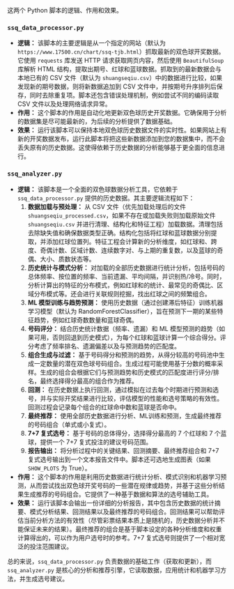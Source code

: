 这两个 Python 脚本的逻辑、作用和效果。

### `ssq_data_processor.py`

* **逻辑：** 该脚本的主要逻辑是从一个指定的网站（默认为 `https://www.17500.cn/chart/ssq-tjb.html`）抓取最新的双色球开奖数据。它使用 `requests` 库发送 HTTP 请求获取网页内容，然后使用 `BeautifulSoup` 库解析 HTML 结构，提取出期号、红球和蓝球数据。抓取到的最新数据会与本地已有的 CSV 文件（默认为 `shuangseqiu.csv`）中的数据进行比较，如果发现新的期号数据，则将新数据追加到 CSV 文件中，并按期号升序排列后保存，同时去除重复项。脚本还包含错误处理机制，例如尝试不同的编码读取 CSV 文件以及处理网络请求异常。
* **作用：** 这个脚本的作用是自动化地更新双色球历史开奖数据。它确保用于分析的数据集是尽可能最新的，为后续的分析提供了数据基础。
* **效果：** 运行该脚本可以保持本地双色球历史数据文件的实时性。如果网站上有新的开奖数据发布，运行此脚本将把这些新数据添加到您的数据集中，而不会丢失原有的历史数据。这使得依赖于历史数据的分析能够基于更全面的信息进行。

### `ssq_analyzer.py`

* **逻辑：** 该脚本是一个全面的双色球数据分析工具，它依赖于 `ssq_data_processor.py` 提供的历史数据。其主要逻辑流程如下：
    1.  **数据加载与预处理：** 从 CSV 文件（优先加载处理后的文件 `shuangseqiu_processed.csv`，如果不存在或加载失败则加载原始文件 `shuangseqiu.csv` 并进行清理、结构化和特征工程）加载数据。清理包括去除缺失值和确保数据类型正确。结构化包括将红球和蓝球数据分别提取，并添加红球位置列。特征工程会计算新的分析维度，如红球和、跨度、奇偶计数、区域计数、连续数字对、与上期的重复数，以及蓝球的奇偶、大小、质数状态等。
    2.  **历史统计与模式分析：** 对加载的全部历史数据进行统计分析，包括号码的总体频率、按位置的频率、当前遗漏、平均间隔，并识别热/冷号。同时，分析计算出的特征的分布模式，例如红球和的统计、最常见的奇偶比、区域分布模式等。还会进行关联规则挖掘，找出红球之间的频繁组合。
    3.  **ML 模型训练与趋势预测：** 使用历史数据（通过创建滞后特征）训练机器学习模型（默认为 RandomForestClassifier），旨在预测下一期的某些特征趋势，例如红球奇数数量和蓝球奇偶。
    4.  **号码评分：** 结合历史统计数据（频率、遗漏）和 ML 模型预测的趋势（如果可用，否则回退到历史模式），为每个红球和蓝球计算一个综合得分。评分考虑了频率排名、遗漏偏差以及与预测趋势的匹配度。
    5.  **组合生成与过滤：** 基于号码得分和预测的趋势，从得分较高的号码池中生成一定数量的潜在双色球号码组合。生成过程可能使用基于分数的概率采样。生成的组合会根据它们与预测趋势和历史模式的匹配度进行评分/排名，最终选择得分最高的组合作为推荐。
    6.  **回测：** 在历史数据上执行回测，通过模拟在过去每个时期进行预测和选号，并与实际开奖结果进行比较，评估模型的性能和选号策略的有效性。回测过程会记录每个组合的红球命中数和蓝球是否命中。
    7.  **最终推荐：** 使用全部历史数据进行分析、ML训练和预测，生成最终推荐的号码组合（单式或小复式）。
    8.  **7+7 复式选号：** 基于号码的总体得分，选择得分最高的 7 个红球和 7 个蓝球，提供一个 7+7 复式投注的建议号码范围。
    9.  **报告输出：** 将分析过程中的关键结果、回测摘要、最终推荐组合和 7+7 复式选号输出到一个文本报告文件中。脚本还可选地生成图表（如果 `SHOW_PLOTS` 为 True）。
* **作用：** 这个脚本的作用是利用历史数据进行统计分析、模式识别和机器学习预测，从而尝试找出双色球开奖号码的一些潜在规律或趋势，并基于这些分析结果生成推荐的号码组合。它提供了一种基于数据和算法的选号辅助工具。
* **效果：** 运行该脚本会输出一份详细的分析报告，其中包含历史数据的统计摘要、模式分析结果、回测结果以及最终推荐的号码组合。回测结果可以帮助评估当前分析方法的有效性（尽管彩票结果本质上是随机的，历史数据分析并不能保证未来的结果）。最终推荐的组合是基于脚本设定的各种分析维度和权重计算得出的，可以作为用户选号时的参考。7+7 复式选号则提供了一个相对宽泛的投注范围建议。

总的来说，`ssq_data_processor.py` 负责数据的基础工作（获取和更新），而 `ssq_analyzer.py` 是核心的分析和推荐引擎，它读取数据，应用统计和机器学习方法，并生成选号建议。
